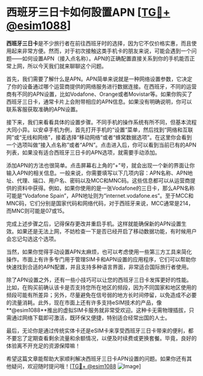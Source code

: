 # 西班牙三日卡如何設置APN [[TG💪+ @esim1088](https://t.me/s/esim1088)]

**西班牙三日卡**是不少旅行者在前往西班牙时的选择，因为它不仅价格实惠，而且使用起来非常方便。然而，对于初次接触这类手机卡的朋友来说，可能会遇到一个问题——如何设置APN（接入点名称）。APN的正确配置直接关系到你的手机能否正常上网，所以今天我们就来聊聊这个问题。

首先，我们需要了解什么是APN。APN简单来说就是一种网络设置参数，它决定了你的设备通过哪个运营商提供的网络服务进行数据连接。在西班牙，不同的运营商有不同的APN设置，比如Vodafone、Orange或者Movistar等。如果你购买了西班牙三日卡，通常卡片上会附带相应的APN信息。如果没有明确说明，你可以联系客服获取准确的APN设置。

接下来，我们来看看具体的设置步骤。不同手机的操作系统有所不同，但基本流程大同小异。以安卓手机为例，首先打开手机的“设置”菜单，然后找到“网络和互联网”或“无线和网络”，接着选择“移动网络”或者“蜂窝数据选项”。在这里你会看到一个选项叫做“接入点名称”或者“APN”。点击进入后，你可以看到当前已有的APN列表，如果没有适合西班牙三日卡的APN选项，就需要手动添加。

添加APN的方法也很简单。点击屏幕右上角的“+”号，就会出现一个新的界面让你输入APN的相关信息。一般来说，你需要填写以下几项内容：APN名称、APN地址、代理、端口、用户名、密码以及MCC和MNC码。这些信息都可以从运营商提供的资料中获得。例如，如果你使用的是一张Vodafone的三日卡，那么APN名称可能是“Vodafone Spain”，APN地址则为“internet.vodafone.es”。至于MCC和MNC码，它们分别是国家代码和网络代码，对于西班牙来说，MCC通常是214，而MNC则可能是07或15。

完成上述步骤之后，记得保存更改并重启手机。这样就能确保新的APN设置生效。如果还是无法上网，不妨检查一下是否已经开启了移动数据功能，有时候用户会忘记勾选这个选项。

当然，如果你觉得手动设置APN太麻烦，也可以考虑使用一些第三方工具来简化操作。市面上有许多专门用于管理SIM卡和APN设置的应用程序，它们可以帮助你快速找到合适的APN配置，并且支持多种语言界面，非常适合国际旅行者使用。

除了APN设置之外，还有一些小技巧可以让您的西班牙三日卡发挥更好的性能。比如，在购买前确认该卡是否支持您所在地区的频段，因为不同国家和地区使用的频段可能有所差异；另外，尽量避免在信号弱的地方长时间停留，以免造成不必要的流量消耗。此外，现在市面上还有许多支持eSIM技术的产品，像**@esim1088**推出的虚拟SIM卡服务就非常受欢迎。这种卡无需物理插拔，只需通过网络下载即可激活，既环保又便捷，特别适合经常出国的人士。

最后，无论你是通过传统实体卡还是eSIM卡来享受西班牙三日卡带来的便利，都不要忘了定期查看剩余流量和余额情况，以便及时续费或更换套餐。毕竟，良好的体验离不开充足的资源保障嘛！

希望这篇文章能帮助大家顺利解决西班牙三日卡APN设置的问题。如果你还有其他疑问，欢迎随时提问哦！[[TG💪+ @esim1088](https://t.me/s/esim1088) ![Image](https://i.postimg.cc/4NQfJmqS/Snipaste-2025-05-13-00-14-12.png)]
